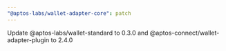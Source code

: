 ```yaml
---
"@aptos-labs/wallet-adapter-core": patch
---
```


Update @aptos-labs/wallet-standard to 0.3.0 and @aptos-connect/wallet-adapter-plugin to 2.4.0
